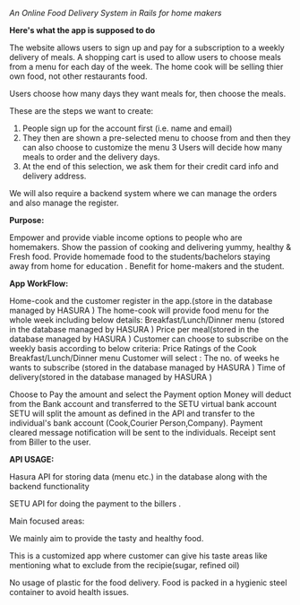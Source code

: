 *An Online Food Delivery System in Rails for home makers*

**Here's what the app is supposed to do**

The website allows users to sign up and pay for a subscription to a weekly delivery of meals. A shopping cart is used to allow users to choose meals from a menu for each day of the week.
The home cook will be selling thier own food, not other restaurants food.

Users choose how many days they want meals for, then choose the meals. 

These are the steps we want to create:

1. People sign up for the account first (i.e. name and email)
2. They then are shown a pre-selected menu to choose from and then they can also choose to customize the menu
3 Users will decide how many meals to order and the delivery days.
4. At the end of this selection, we ask them for their credit card info and delivery address.

We will also require a backend system where we can manage the orders and also manage the register. 

**Purpose:**

Empower and provide viable income options to people who are homemakers. 
Show the passion of cooking and delivering yummy, healthy & Fresh food. 
Provide homemade food to the students/bachelors staying away from home for education .
Benefit for home-makers and the student.

**App WorkFlow:**

Home-cook and the customer register in the app.(store in the database managed by HASURA )
The home-cook will provide food menu for the whole week including below details:
   Breakfast/Lunch/Dinner menu (stored in the database managed by HASURA )
   Price per meal(stored in the database managed by HASURA )
Customer can choose to subscribe on the weekly basis according to below criteria:
   Price
   Ratings of the Cook
   Breakfast/Lunch/Dinner menu
Customer will select :
   The no. of weeks he wants to subscribe (stored in the database managed by HASURA )
   Time of delivery(stored in the database managed by HASURA )

Choose to Pay the amount and select the Payment option
Money will deduct from the Bank account and transferred to the
SETU virtual bank account
SETU will split the amount as defined in the API and transfer to the individual's bank account (Cook,Courier Person,Company).
Payment cleared message notification will be sent to the individuals.
Receipt sent from Biller to the user.


**API USAGE:**

 Hasura API for  storing data (menu etc.) in the database along with the backend functionality 

SETU API for doing the payment to the billers .

Main focused areas:

We mainly aim to provide the tasty and healthy food.

This is a customized app where customer can give his taste areas like mentioning what to exclude from the recipie(sugar, refined oil)

No usage of plastic for the food delivery. Food is packed in a hygienic steel container to avoid health issues. 


